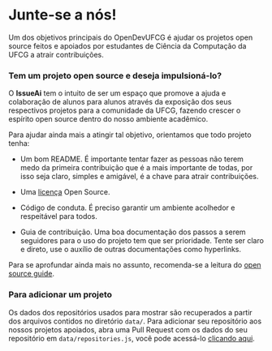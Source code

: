 # Junte-se a nós!

Um dos objetivos principais do OpenDevUFCG é ajudar os projetos open source feitos e apoiados por estudantes de Ciência da Computação da UFCG a atrair contribuições.

### Tem um projeto open source e deseja impulsioná-lo?

O **IssueAi** tem o intuito de ser um espaço que promove a ajuda e colaboração de alunos para alunos através da exposição dos seus respectivos projetos para a comunidade da UFCG, fazendo crescer o espírito open source dentro do nosso ambiente acadêmico.

Para ajudar ainda mais a atingir tal objetivo, orientamos que todo projeto tenha:

- Um bom README. É importante tentar fazer as pessoas não terem medo da primeira contribuição que é a mais importante de todas, por isso seja claro, simples e amigável, é a chave para atrair contribuições.

- Uma [licença](https://choosealicense.com/) Open Source.

- Código de conduta. É preciso garantir um ambiente acolhedor e respeitável para todos.

- Guia de contribuição. Uma boa documentação dos passos a serem seguidores para o uso do projeto tem que ser prioridade. Tente ser claro e direto, use o auxílio de outras documentações como hyperlinks.

Para se aprofundar ainda mais no assunto, recomenda-se a leitura do [open source guide](https://opensource.guide/starting-a-project/).

### Para adicionar um projeto

Os dados dos repositórios usados para mostrar são recuperados a partir dos arquivos contidos no diretório `data/`. Para adicionar seu repositório aos nossos projetos apoiados, abra uma Pull Request com os dados do seu repositório em `data/repositories.js`, você pode acessá-lo [clicando aqui](https://github.com/OpenDevUFCG/IssueAi/blob/master/data/repositories.js).
